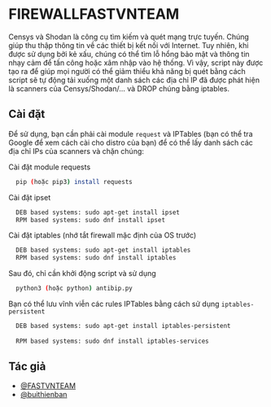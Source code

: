 # FIREWALLFASTVNTEAM

Censys và Shodan là công cụ tìm kiếm và quét mạng trực tuyến. Chúng giúp thu thập thông tin về các thiết bị kết nối với Internet. Tuy nhiên, khi được sử dụng bởi kẻ xấu, chúng có thể tìm lỗ hổng bảo mật và thông tin nhạy cảm để tấn công hoặc xâm nhập vào hệ thống. Vì vậy, script này được tạo ra để giúp mọi người có thể giảm thiểu khả năng bị quét bằng cách script sẽ tự động tải xuống một danh sách các địa chỉ IP đã được phát hiện là scanners của Censys/Shodan/... và DROP chúng bằng iptables.


## Cài đặt

Để sử dụng, bạn cần phải cài module ``request`` và IPTables (bạn có thể tra Google để xem cách cài cho distro của bạn) để có thể lấy danh sách các địa chỉ IPs của scanners và chặn chúng:

Cài đặt module requests
```bash
  pip (hoặc pip3) install requests
```
Cài đặt ipset
```bash
  DEB based systems: sudo apt-get install ipset
  RPM based systems: sudo dnf install ipset
```
Cài đặt iptables (nhớ tắt firewall mặc định của OS trước)
```bash
  DEB based systems: sudo apt-get install iptables
  RPM based systems: sudo dnf install iptables
```
Sau đó, chỉ cần khởi động script và sử dụng
```bash
  python3 (hoặc python) antibip.py
```
Bạn có thể lưu vĩnh viễn các rules IPTables bằng cách sử dụng ``iptables-persistent``
```bash
  DEB based systems: sudo apt-get install iptables-persistent
  
  RPM based systems: sudo dnf install iptables-services
```

## Tác giả
- [@FASTVNTEAM](https://github.com/buithienban)
- [@buithienban](https://t.me/buithienban)
